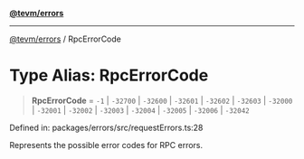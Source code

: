 [**@tevm/errors**](../README.md)

***

[@tevm/errors](../globals.md) / RpcErrorCode

# Type Alias: RpcErrorCode

> **RpcErrorCode** = `-1` \| `-32700` \| `-32600` \| `-32601` \| `-32602` \| `-32603` \| `-32000` \| `-32001` \| `-32002` \| `-32003` \| `-32004` \| `-32005` \| `-32006` \| `-32042`

Defined in: packages/errors/src/requestErrors.ts:28

Represents the possible error codes for RPC errors.
